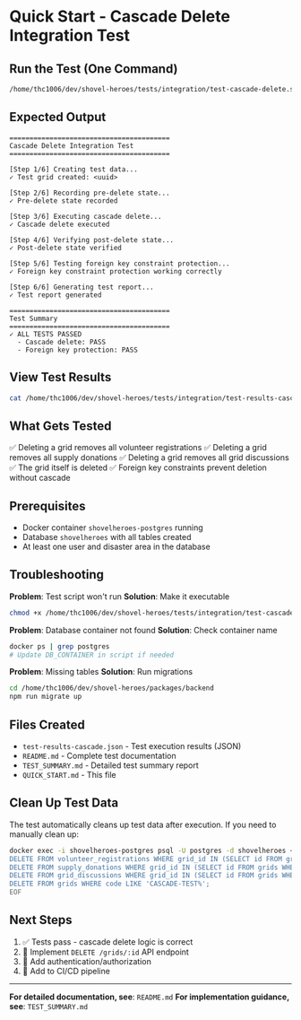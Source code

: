 # Quick Start - Cascade Delete Integration Test

## Run the Test (One Command)

```bash
/home/thc1006/dev/shovel-heroes/tests/integration/test-cascade-delete.sh
```

## Expected Output

```
========================================
Cascade Delete Integration Test
========================================

[Step 1/6] Creating test data...
✓ Test grid created: <uuid>

[Step 2/6] Recording pre-delete state...
✓ Pre-delete state recorded

[Step 3/6] Executing cascade delete...
✓ Cascade delete executed

[Step 4/6] Verifying post-delete state...
✓ Post-delete state verified

[Step 5/6] Testing foreign key constraint protection...
✓ Foreign key constraint protection working correctly

[Step 6/6] Generating test report...
✓ Test report generated

========================================
Test Summary
========================================
✓ ALL TESTS PASSED
  - Cascade delete: PASS
  - Foreign key protection: PASS
```

## View Test Results

```bash
cat /home/thc1006/dev/shovel-heroes/tests/integration/test-results-cascade.json | jq .
```

## What Gets Tested

✅ Deleting a grid removes all volunteer registrations
✅ Deleting a grid removes all supply donations
✅ Deleting a grid removes all grid discussions
✅ The grid itself is deleted
✅ Foreign key constraints prevent deletion without cascade

## Prerequisites

- Docker container `shovelheroes-postgres` running
- Database `shovelheroes` with all tables created
- At least one user and disaster area in the database

## Troubleshooting

**Problem**: Test script won't run
**Solution**: Make it executable
```bash
chmod +x /home/thc1006/dev/shovel-heroes/tests/integration/test-cascade-delete.sh
```

**Problem**: Database container not found
**Solution**: Check container name
```bash
docker ps | grep postgres
# Update DB_CONTAINER in script if needed
```

**Problem**: Missing tables
**Solution**: Run migrations
```bash
cd /home/thc1006/dev/shovel-heroes/packages/backend
npm run migrate up
```

## Files Created

- `test-results-cascade.json` - Test execution results (JSON)
- `README.md` - Complete test documentation
- `TEST_SUMMARY.md` - Detailed test summary report
- `QUICK_START.md` - This file

## Clean Up Test Data

The test automatically cleans up test data after execution. If you need to manually clean up:

```bash
docker exec -i shovelheroes-postgres psql -U postgres -d shovelheroes << 'EOF'
DELETE FROM volunteer_registrations WHERE grid_id IN (SELECT id FROM grids WHERE code LIKE 'CASCADE-TEST%');
DELETE FROM supply_donations WHERE grid_id IN (SELECT id FROM grids WHERE code LIKE 'CASCADE-TEST%');
DELETE FROM grid_discussions WHERE grid_id IN (SELECT id FROM grids WHERE code LIKE 'CASCADE-TEST%');
DELETE FROM grids WHERE code LIKE 'CASCADE-TEST%';
EOF
```

## Next Steps

1. ✅ Tests pass - cascade delete logic is correct
2. 🔲 Implement `DELETE /grids/:id` API endpoint
3. 🔲 Add authentication/authorization
4. 🔲 Add to CI/CD pipeline

---

**For detailed documentation, see**: `README.md`
**For implementation guidance, see**: `TEST_SUMMARY.md`

